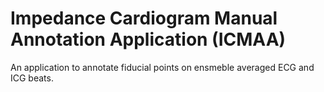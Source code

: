# Impedance Cardiogram Manual Annotation Application (ICMAA)
An application to annotate fiducial points on ensmeble averaged ECG and ICG beats.
